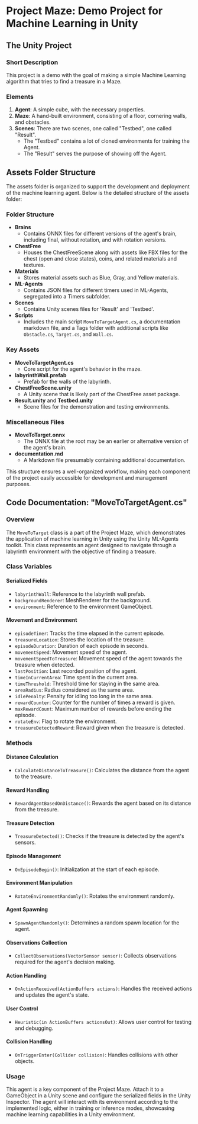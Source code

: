 # Project Maze: Demo Project for Machine Learning in Unity

## The Unity Project

### Short Description
This project is a demo with the goal of making a simple Machine Learning algorithm that tries to find a treasure in a Maze.

### Elements
1. **Agent**: A simple cube, with the necessary properties.
2. **Maze**: A hand-built environment, consisting of a floor, cornering walls, and obstacles.
3. **Scenes**: There are two scenes, one called "Testbed", one called "Result".
    - The "Testbed" contains a lot of cloned environments for training the Agent.
    - The "Result" serves the purpose of showing off the Agent.

## Assets Folder Structure

The assets folder is organized to support the development and deployment of the machine learning agent. Below is the detailed structure of the assets folder:

### Folder Structure
- **Brains**
  - Contains ONNX files for different versions of the agent's brain, including final, without rotation, and with rotation versions.
- **ChestFree**
  - Houses the ChestFreeScene along with assets like FBX files for the chest (open and close states), coins, and related materials and textures.
- **Materials**
  - Stores material assets such as Blue, Gray, and Yellow materials.
- **ML-Agents**
  - Contains JSON files for different timers used in ML-Agents, segregated into a Timers subfolder.
- **Scenes**
  - Contains Unity scenes files for 'Result' and 'Testbed'.
- **Scripts**
  - Includes the main script `MoveToTargetAgent.cs`, a documentation markdown file, and a Tags folder with additional scripts like `Obstacle.cs`, `Target.cs`, and `Wall.cs`.

### Key Assets
- **MoveToTargetAgent.cs**
  - Core script for the agent's behavior in the maze.
- **labyrinthWall.prefab**
  - Prefab for the walls of the labyrinth.
- **ChestFreeScene.unity**
  - A Unity scene that is likely part of the ChestFree asset package.
- **Result.unity** and **Testbed.unity**
  - Scene files for the demonstration and testing environments.

### Miscellaneous Files
- **MoveToTarget.onnx**
  - The ONNX file at the root may be an earlier or alternative version of the agent's brain.
- **documentation.md**
  - A Markdown file presumably containing additional documentation.

This structure ensures a well-organized workflow, making each component of the project easily accessible for development and management purposes.

## Code Documentation: "MoveToTargetAgent.cs"

### Overview
The `MoveToTarget` class is a part of the Project Maze, which demonstrates the application of machine learning in Unity using the Unity ML-Agents toolkit. This class represents an agent designed to navigate through a labyrinth environment with the objective of finding a treasure.

### Class Variables

#### Serialized Fields
- `labyrinthWall`: Reference to the labyrinth wall prefab.
- `backgroundRenderer`: MeshRenderer for the background.
- `environment`: Reference to the environment GameObject.

#### Movement and Environment
- `episodeTimer`: Tracks the time elapsed in the current episode.
- `treasureLocation`: Stores the location of the treasure.
- `episodeDuration`: Duration of each episode in seconds.
- `movementSpeed`: Movement speed of the agent.
- `movementSpeedToTreasure`: Movement speed of the agent towards the treasure when detected.
- `lastPosition`: Last recorded position of the agent.
- `timeInCurrentArea`: Time spent in the current area.
- `timeThreshold`: Threshold time for staying in the same area.
- `areaRadius`: Radius considered as the same area.
- `idlePenalty`: Penalty for idling too long in the same area.
- `rewardCounter`: Counter for the number of times a reward is given.
- `maxRewardCount`: Maximum number of rewards before ending the episode.
- `rotateEnv`: Flag to rotate the environment.
- `treasureDetectedReward`: Reward given when the treasure is detected.

### Methods

#### Distance Calculation
- `CalculateDistanceToTreasure()`: Calculates the distance from the agent to the treasure.

#### Reward Handling
- `RewardAgentBasedOnDistance()`: Rewards the agent based on its distance from the treasure.

#### Treasure Detection
- `TreasureDetected()`: Checks if the treasure is detected by the agent's sensors.

#### Episode Management
- `OnEpisodeBegin()`: Initialization at the start of each episode.

#### Environment Manipulation
- `RotateEnvironmentRandomly()`: Rotates the environment randomly.

#### Agent Spawning
- `SpawnAgentRandomly()`: Determines a random spawn location for the agent.

#### Observations Collection
- `CollectObservations(VectorSensor sensor)`: Collects observations required for the agent's decision making.

#### Action Handling
- `OnActionReceived(ActionBuffers actions)`: Handles the received actions and updates the agent's state.

#### User Control
- `Heuristic(in ActionBuffers actionsOut)`: Allows user control for testing and debugging.

#### Collision Handling
- `OnTriggerEnter(Collider collision)`: Handles collisions with other objects.

### Usage
This agent is a key component of the Project Maze. Attach it to a GameObject in a Unity scene and configure the serialized fields in the Unity Inspector. The agent will interact with its environment according to the implemented logic, either in training or inference modes, showcasing machine learning capabilities in a Unity environment.
